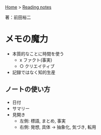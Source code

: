 <style>section h1 { color: #069; }</style>

[Home](/) > [Reading notes](/reading_notes/)

著：前田裕二

メモの魔力
===

* 本質的なことに時間を使う
	* x ファクト(事実)
	* ○ クリエイティブ
* 記録ではなく知的生産

## ノートの使い方
* 日付
* サマリー
* 見開き
	* 左側: 標語, まとめ, 事実
	* 右側: 発想, 具体 -> 抽象化, 気づき, 転用
